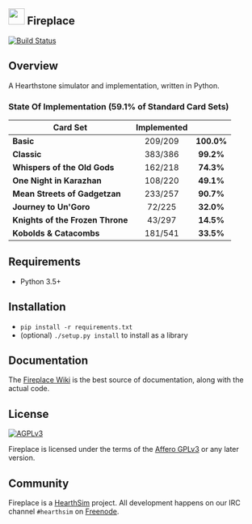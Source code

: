 ## <img src="/logo.png" height="32" width="32"/> Fireplace
[![Build Status](https://travis-ci.org/jleclanche/fireplace.svg?branch=master)](https://travis-ci.org/jleclanche/fireplace)

## Overview
A Hearthstone simulator and implementation, written in Python.

<target>

### State Of Implementation (59.1% of Standard Card Sets)

| Card Set      | Implemented |       |
| ------------- |    :---:    | :---: |
| **Basic** | 209/209 | **100.0%**
| **Classic** | 383/386 | **99.2%**
| **Whispers of the Old Gods** | 162/218 | **74.3%**
| **One Night in Karazhan** | 108/220 | **49.1%**
| **Mean Streets of Gadgetzan** | 233/257 | **90.7%**
| **Journey to Un'Goro** | 72/225 | **32.0%**
| **Knights of the Frozen Throne** | 43/297 | **14.5%**
| **Kobolds & Catacombs** | 181/541 | **33.5%**


</target>

## Requirements

* Python 3.5+

## Installation

* `pip install -r requirements.txt`
* (optional) `./setup.py install` to install as a library

## Documentation

The [Fireplace Wiki](https://github.com/jleclanche/fireplace/wiki) is the best
source of documentation, along with the actual code.

## License

[![AGPLv3](https://www.gnu.org/graphics/agplv3-88x31.png)](http://choosealicense.com/licenses/agpl-3.0/)

Fireplace is licensed under the terms of the
[Affero GPLv3](https://www.gnu.org/licenses/agpl-3.0.en.html) or any later version.

## Community

Fireplace is a [HearthSim](http://hearthsim.info) project. All development
happens on our IRC channel `#hearthsim` on [Freenode](https://freenode.net).
